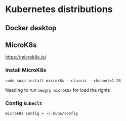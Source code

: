 # Kubernetes distributions

## Docker desktop

## MicroK8s

https://microk8s.io/

### Install MicroK8s

```shell
sudo snap install microk8s --classic --channel=1.28
```

Needing to run `newgrp microk8s` for load the rights

### Config `kubeclt`

```shell
microk8s config > ~/.kube/config
```
